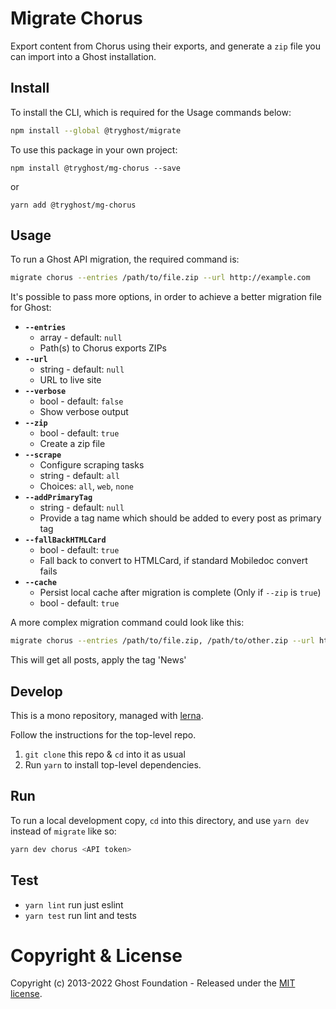 # Migrate Chorus

Export content from Chorus using their exports, and generate a `zip` file you can import into a Ghost installation.


## Install

To install the CLI, which is required for the Usage commands below:

```sh
npm install --global @tryghost/migrate
```

To use this package in your own project:

`npm install @tryghost/mg-chorus --save`

or

`yarn add @tryghost/mg-chorus`


## Usage


To run a Ghost API migration, the required command is:

```sh
migrate chorus --entries /path/to/file.zip --url http://example.com
```

It's possible to pass more options, in order to achieve a better migration file for Ghost:

- **`--entries`**
    - array - default: `null`
    - Path(s) to Chorus exports ZIPs
- **`--url`**
    - string - default: `null`
    - URL to live site
- **`--verbose`**
    - bool - default: `false`
    - Show verbose output
- **`--zip`**
    - bool - default: `true`
    - Create a zip file
- **`--scrape`** 
    - Configure scraping tasks
    - string - default: `all` 
    - Choices: `all`, `web`, `none`
- **`--addPrimaryTag`**
    - string - default: `null`
    - Provide a tag name which should be added to every post as primary tag
- **`--fallBackHTMLCard`**
    - bool - default: `true`
    - Fall back to convert to HTMLCard, if standard Mobiledoc convert fails
- **`--cache`** 
    - Persist local cache after migration is complete (Only if `--zip` is `true`)
    - bool - default: `true`

A more complex migration command could look like this:

```sh
migrate chorus --entries /path/to/file.zip, /path/to/other.zip --url http://example.com --addPrimaryTag News
```

This will get all posts, apply the tag 'News'


## Develop

This is a mono repository, managed with [lerna](https://lerna.js.org).

Follow the instructions for the top-level repo.
1. `git clone` this repo & `cd` into it as usual
2. Run `yarn` to install top-level dependencies.


## Run

To run a local development copy, `cd` into this directory, and use `yarn dev` instead of `migrate` like so:

```sh
yarn dev chorus <API token>
```


## Test

- `yarn lint` run just eslint
- `yarn test` run lint and tests


# Copyright & License

Copyright (c) 2013-2022 Ghost Foundation - Released under the [MIT license](LICENSE).
